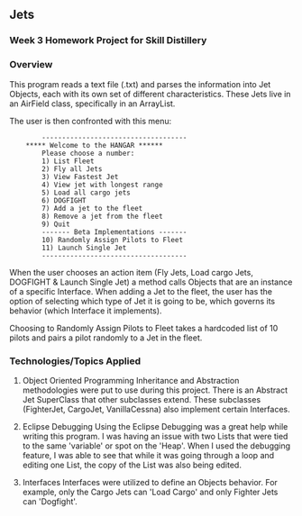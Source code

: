 ## Jets

### Week 3 Homework Project for Skill Distillery

### Overview

  This program reads a text file (.txt) and parses the information into Jet Objects, each with its own set of different characteristics. These Jets live in an AirField class, specifically in an ArrayList.



  The user is then confronted with this menu:

  			------------------------------------
  		***** Welcome to the HANGAR ******
			Please choose a number:
			1) List Fleet
			2) Fly all Jets
			3) View Fastest Jet
			4) View jet with longest range
			5) Load all cargo jets
			6) DOGFIGHT
			7) Add a jet to the fleet
			8) Remove a jet from the fleet
			9) Quit
			------- Beta Implementations -------
			10) Randomly Assign Pilots to Fleet
			11) Launch Single Jet
  			------------------------------------

  When the user chooses an action item (Fly Jets, Load cargo Jets, DOGFIGHT & Launch Single Jet) a method calls Objects that are an instance of a specific Interface. When adding a Jet to the fleet, the user has the option of selecting which type of Jet it is going to be, which governs its behavior (which Interface it implements). 
  
  Choosing to Randomly Assign Pilots to Fleet takes a hardcoded list of 10 pilots and pairs a pilot randomly to a Jet in the fleet. 

### Technologies/Topics Applied

  1) Object Oriented Programming
   Inheritance and Abstraction methodologies were put to use during this project. There is an Abstract Jet SuperClass that other subclasses extend. These subclasses (FighterJet, CargoJet, VanillaCessna) also implement certain Interfaces.  

  2) Eclipse Debugging
    Using the Eclipse Debugging was a great help while writing this program. I was having an issue with two Lists that were tied to the same 'variable' or spot on the 'Heap'. When I used the debugging feature, I was able to see that while it was going through a loop and editing one List, the copy of the List was also being edited. 

  3) Interfaces
    Interfaces were utilized to define an Objects behavior. For example, only the Cargo Jets can 'Load Cargo' and only Fighter Jets can 'Dogfight'. 
